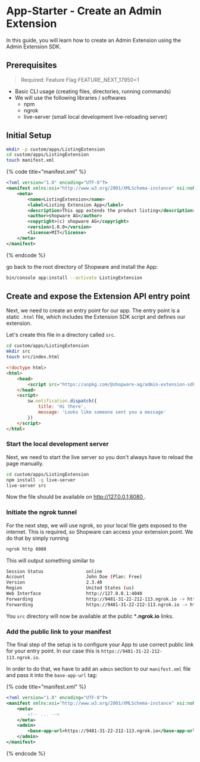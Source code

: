 # App-Starter - Create an Admin Extension

In this guide, you will learn how to create an Admin Extension using the Admin Extension SDK.

## Prerequisites

> Required: Feature Flag FEATURE_NEXT_17950=1 

 * Basic CLI usage (creating files, directories, running commands)
 * We will use the following libraries / softwares
    * npm
    * ngrok
    * live-server (small local development live-reloading server)

## Initial Setup

```bash
mkdir -p custom/apps/ListingExtension
cd custom/apps/ListingExtension
touch manifest.xml
```

{% code title="manifest.xml" %}
```xml
<?xml version="1.0" encoding="UTF-8"?>
<manifest xmlns:xsi="http://www.w3.org/2001/XMLSchema-instance" xsi:noNamespaceSchemaLocation="https://raw.githubusercontent.com/shopware/platform/trunk/src/Core/Framework/App/Manifest/Schema/manifest-1.0.xsd">
    <meta>
        <name>ListingExtension</name>
        <label>Listing Extension App</label>
        <description>This app extends the product listing</description>
        <author>shopware AG</author>
        <copyright>(c) shopware AG</copyright>
        <version>1.0.0</version>
        <license>MIT</license>
    </meta>
</manifest>

```
{% endcode %}

go back to the root directory of Shopware and install the App:

```bash
bin/console app:install --activate ListingExtension
```

## Create and expose the Extension API entry point

Next, we need to create an entry point for our app. The entry point is a static `.html` file, which includes the Extension SDK script and defines our extension.

Let's create this file in a directory called `src`.

```bash
cd custom/apps/ListingExtension
mkdir src
touch src/index.html
```

```html
<!doctype html>
<html>
    <head>
        <script src="https://unpkg.com/@shopware-ag/admin-extension-sdk/cdn"></script>
    </head>
    <script>
        sw.notification.dispatch({
            title: 'Hi there',
            message: 'Looks like someone sent you a message'
        })
    </script>
</html>

```

### Start the local development server

Next, we need to start the live server so you don't always have to reload the page manually.

```bash
cd custom/apps/ListingExtension
npm install -g live-server
live-server src 
```

Now the file should be available on [http://127.0.0.1:8080
](http://127.0.0.1:8080
).

### Initiate the ngrok tunnel

For the next step, we will use ngrok, so your local file gets exposed to the internet. This is required, so Shopware can access your extension point. We do that by simply running

```bash
ngrok http 8080
```

This will output something similar to 

```bash
Session Status                online                                                                                                                                                                                                    
Account                       John Doe (Plan: Free)                                                                                                                                                                                
Version                       2.3.40                                                                                                                                                                                                    
Region                        United States (us)                                                                                                                                                                                        
Web Interface                 http://127.0.0.1:4040                                                                                                                                                                                     
Forwarding                    http://9481-31-22-212-113.ngrok.io -> http://localhost:8080                                                                                                                                               
Forwarding                    https://9481-31-22-212-113.ngrok.io -> http://localhost:8080        
```

You `src` directory will now be available at the public ***.ngrok.io** links.

### Add the public link to your manifest

The final step of the setup is to configure your App to use correct public link for your entry point. In our case this is `https://9481-31-22-212-113.ngrok.io`.

In order to do that, we have to add an `admin` section to our `manifest.xml` file and pass it into the `base-app-url` tag:

{% code title="manifest.xml" %}
```xml
<?xml version="1.0" encoding="UTF-8"?>
<manifest xmlns:xsi="http://www.w3.org/2001/XMLSchema-instance" xsi:noNamespaceSchemaLocation="https://raw.githubusercontent.com/shopware/platform/trunk/src/Core/Framework/App/Manifest/Schema/manifest-1.0.xsd">
    <meta>
        <!-- ... -->
    </meta>
    <admin>
        <base-app-url>https://9481-31-22-212-113.ngrok.io</base-app-url>
    </admin>
</manifest>
```
{% endcode %}